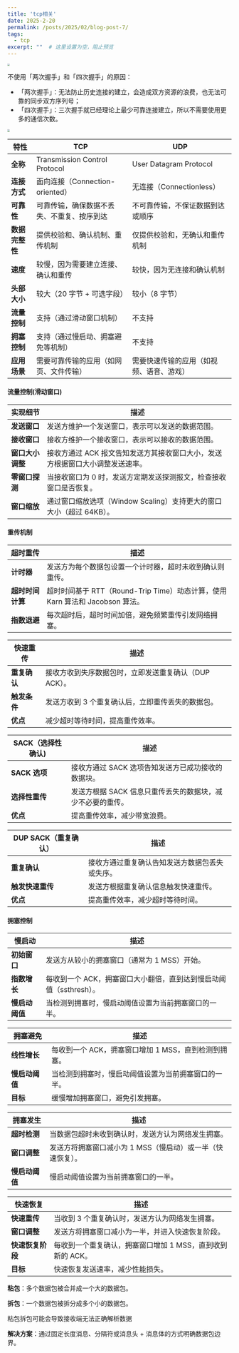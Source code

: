 ```yaml
---
title: 'tcp相关'
date: 2025-2-20
permalink: /posts/2025/02/blog-post-7/
tags:
  - tcp
excerpt: ""  # 这里设置为空，阻止预览
---
```




<img src="https://hrd-99.github.io/yuexing/images/tcp三次握手.png" style="zoom: 33%;" />

不使用「两次握手」和「四次握手」的原因：

- 「两次握手」：无法防止历史连接的建立，会造成双方资源的浪费，也无法可靠的同步双方序列号；
- 「四次握手」：三次握手就已经理论上最少可靠连接建立，所以不需要使用更多的通信次数。

<img src="https://hrd-99.github.io/yuexing/images/tcp挥手.png" style="zoom: 33%;" />

| 特性           | TCP                                        | UDP                                      |
| -------------- | ------------------------------------------ | ---------------------------------------- |
| **全称**       | Transmission Control Protocol              | User Datagram Protocol                   |
| **连接方式**   | 面向连接（Connection-oriented）            | 无连接（Connectionless）                 |
| **可靠性**     | 可靠传输，确保数据不丢失、不重复、按序到达 | 不可靠传输，不保证数据到达或顺序         |
| **数据完整性** | 提供校验和、确认机制、重传机制             | 仅提供校验和，无确认和重传机制           |
| **速度**       | 较慢，因为需要建立连接、确认和重传         | 较快，因为无连接和确认机制               |
| **头部大小**   | 较大（20 字节 + 可选字段）                 | 较小（8 字节）                           |
| **流量控制**   | 支持（通过滑动窗口机制）                   | 不支持                                   |
| **拥塞控制**   | 支持（通过慢启动、拥塞避免等机制）         | 不支持                                   |
| **应用场景**   | 需要可靠传输的应用（如网页、文件传输）     | 需要快速传输的应用（如视频、语音、游戏） |





#### 流量控制(滑动窗口)

| 实现细节         | 描述                                                         |
| ---------------- | ------------------------------------------------------------ |
| **发送窗口**     | 发送方维护一个发送窗口，表示可以发送的数据范围。             |
| **接收窗口**     | 接收方维护一个接收窗口，表示可以接收的数据范围。             |
| **窗口大小调整** | 接收方通过 ACK 报文告知发送方其接收窗口大小，发送方根据窗口大小调整发送速率。 |
| **零窗口探测**   | 当接收窗口为 0 时，发送方定期发送探测报文，检查接收窗口是否恢复。 |
| **窗口缩放**     | 通过窗口缩放选项（Window Scaling）支持更大的窗口大小（超过 64KB）。 |





#### 重传机制

| 超时重传         | 描述                                                         |
| ---------------- | ------------------------------------------------------------ |
| **计时器**       | 发送方为每个数据包设置一个计时器，超时未收到确认则重传。     |
| **超时时间计算** | 超时时间基于 RTT（Round-Trip Time）动态计算，使用 Karn 算法和 Jacobson 算法。 |
| **指数退避**     | 每次超时后，超时时间加倍，避免频繁重传引发网络拥塞。         |

| 快速重传     | 描述                                                  |
| ------------ | ----------------------------------------------------- |
| **重复确认** | 接收方收到失序数据包时，立即发送重复确认（DUP ACK）。 |
| **触发条件** | 发送方收到 3 个重复确认后，立即重传丢失的数据包。     |
| **优点**     | 减少超时等待时间，提高重传效率。                      |

| SACK（选择性确认) | 描述                                                       |
| ----------------- | ---------------------------------------------------------- |
| **SACK 选项**     | 接收方通过 SACK 选项告知发送方已成功接收的数据块。         |
| **选择性重传**    | 发送方根据 SACK 信息只重传丢失的数据块，减少不必要的重传。 |
| **优点**          | 提高重传效率，减少带宽浪费。                               |

| DUP SACK（重复确认） | 描述                                           |
| -------------------- | ---------------------------------------------- |
| **重复确认**         | 接收方通过重复确认告知发送方数据包丢失或失序。 |
| **触发快速重传**     | 发送方根据重复确认信息触发快速重传。           |
| **优点**             | 提高重传效率，减少超时等待时间。               |





#### 拥塞控制

| 慢启动         | 描述                                                         |
| -------------- | ------------------------------------------------------------ |
| **初始窗口**   | 发送方从较小的拥塞窗口（通常为 1 MSS）开始。                 |
| **指数增长**   | 每收到一个 ACK，拥塞窗口大小翻倍，直到达到慢启动阈值（ssthresh）。 |
| **慢启动阈值** | 当检测到拥塞时，慢启动阈值设置为当前拥塞窗口的一半。         |

| 拥塞避免       | 描述                                                 |
| -------------- | ---------------------------------------------------- |
| **线性增长**   | 每收到一个 ACK，拥塞窗口增加 1 MSS，直到检测到拥塞。 |
| **慢启动阈值** | 当检测到拥塞时，慢启动阈值设置为当前拥塞窗口的一半。 |
| **目标**       | 缓慢增加拥塞窗口，避免引发拥塞。                     |

| 拥塞发生       | 描述                                                       |
| -------------- | ---------------------------------------------------------- |
| **超时检测**   | 当数据包超时未收到确认时，发送方认为网络发生拥塞。         |
| **窗口调整**   | 发送方将拥塞窗口减小为 1 MSS（慢启动）或一半（快速恢复）。 |
| **慢启动阈值** | 慢启动阈值设置为当前拥塞窗口的一半。                       |

| 快速恢复         | 描述                                                       |
| ---------------- | ---------------------------------------------------------- |
| **快速重传**     | 当收到 3 个重复确认时，发送方认为网络发生拥塞。            |
| **窗口调整**     | 发送方将拥塞窗口减小为一半，并进入快速恢复阶段。           |
| **快速恢复阶段** | 每收到一个重复确认，拥塞窗口增加 1 MSS，直到收到新的 ACK。 |
| **目标**         | 快速恢复发送速率，减少性能损失。                           |



**粘包**：多个数据包被合并成一个大的数据包。

**拆包**：一个数据包被拆分成多个小的数据包。

粘包拆包可能会导致接收端无法正确解析数据

**解决方案**：通过固定长度消息、分隔符或消息头 + 消息体的方式明确数据包边界。

